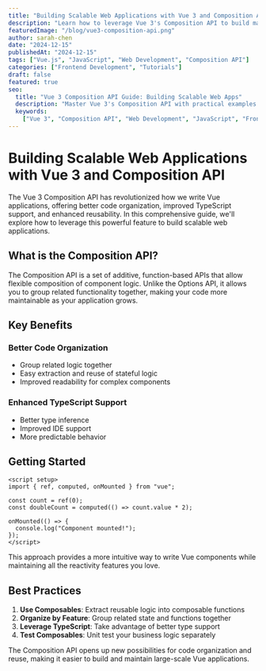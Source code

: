 ```yaml
---
title: "Building Scalable Web Applications with Vue 3 and Composition API"
description: "Learn how to leverage Vue 3's Composition API to build maintainable and scalable web applications with better code organization and reusability."
featuredImage: "/blog/vue3-composition-api.png"
author: sarah-chen
date: "2024-12-15"
publishedAt: "2024-12-15"
tags: ["Vue.js", "JavaScript", "Web Development", "Composition API"]
categories: ["Frontend Development", "Tutorials"]
draft: false
featured: true
seo:
  title: "Vue 3 Composition API Guide: Building Scalable Web Apps"
  description: "Master Vue 3's Composition API with practical examples and best practices for building maintainable, scalable web applications."
  keywords:
    ["Vue 3", "Composition API", "Web Development", "JavaScript", "Frontend"]
---
```


# Building Scalable Web Applications with Vue 3 and Composition API

The Vue 3 Composition API has revolutionized how we write Vue applications, offering better code organization, improved TypeScript support, and enhanced reusability. In this comprehensive guide, we'll explore how to leverage this powerful feature to build scalable web applications.

## What is the Composition API?

The Composition API is a set of additive, function-based APIs that allow flexible composition of component logic. Unlike the Options API, it allows you to group related functionality together, making your code more maintainable as your application grows.

## Key Benefits

### Better Code Organization

- Group related logic together
- Easy extraction and reuse of stateful logic
- Improved readability for complex components

### Enhanced TypeScript Support

- Better type inference
- Improved IDE support
- More predictable behavior

## Getting Started

```vue
<script setup>
import { ref, computed, onMounted } from "vue";

const count = ref(0);
const doubleCount = computed(() => count.value * 2);

onMounted(() => {
  console.log("Component mounted!");
});
</script>
```

This approach provides a more intuitive way to write Vue components while maintaining all the reactivity features you love.

## Best Practices

1. **Use Composables**: Extract reusable logic into composable functions
2. **Organize by Feature**: Group related state and functions together
3. **Leverage TypeScript**: Take advantage of better type support
4. **Test Composables**: Unit test your business logic separately

The Composition API opens up new possibilities for code organization and reuse, making it easier to build and maintain large-scale Vue applications.
